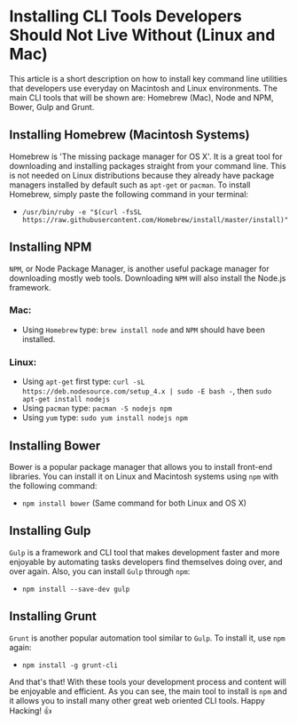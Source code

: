 # Installing CLI Tools Developers Should Not Live Without (Linux and Mac)

This article is a short description on how to install key command line utilities that developers use everyday on Macintosh and Linux environments. The main CLI tools that will be shown are: Homebrew (Mac), Node and NPM, Bower, Gulp and Grunt.

## Installing Homebrew (Macintosh Systems)

Homebrew is 'The missing package manager for OS X'. It is a great tool for downloading and installing packages straight from your command line. This is not needed on Linux distributions because they already have package managers installed by default such as `apt-get` or `pacman`. To install Homebrew, simply paste the following command in your terminal:

- `/usr/bin/ruby -e "$(curl -fsSL https://raw.githubusercontent.com/Homebrew/install/master/install)"`

## Installing NPM

`NPM`, or Node Package Manager, is another useful package manager for downloading mostly web tools. Downloading `NPM` will also install the Node.js framework.

### Mac:

- Using `Homebrew` type: `brew install node` and `NPM` should have been installed.

### Linux:

- Using `apt-get` first type: `curl -sL https://deb.nodesource.com/setup_4.x | sudo -E bash -`, then `sudo apt-get install nodejs`
- Using `pacman` type: `pacman -S nodejs npm`
- Using `yum` type: `sudo yum install nodejs npm`

## Installing Bower

Bower is a popular package manager that allows you to install front-end libraries. You can install it on Linux and Macintosh systems using `npm` with the following command:

- `npm install bower` (Same command for both Linux and OS X)

## Installing Gulp

`Gulp` is a framework and CLI tool that makes development faster and more enjoyable by automating tasks developers find themselves doing over, and over again. Also, you can install `Gulp` through `npm`:

- `npm install --save-dev gulp`

## Installing Grunt

`Grunt` is another popular automation tool similar to `Gulp`. To install it, use `npm` again:

- `npm install -g grunt-cli`

And that's that! With these tools your development process and content will be enjoyable and efficient. As you can see, the main tool to install is `npm` and it allows you to install many other great web oriented CLI tools. Happy Hacking! :+1:
